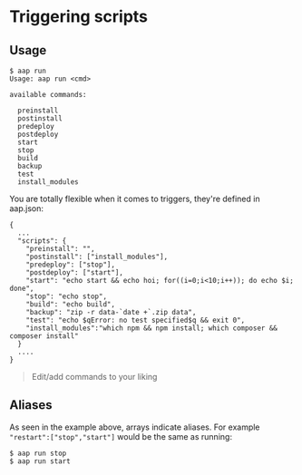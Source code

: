 Triggering scripts 
==================

## Usage 

    $ aap run
    Usage: aap run <cmd>
    
    available commands:
    
      preinstall
      postinstall
      predeploy
      postdeploy
      start
      stop
      build
      backup
      test
      install_modules

You are totally flexible when it comes to triggers, they're defined in aap.json:

    {
      ...
      "scripts": {
        "preinstall": "",
        "postinstall": ["install_modules"],
        "predeploy": ["stop"],
        "postdeploy": ["start"],
        "start": "echo start && echo hoi; for((i=0;i<10;i++)); do echo $i; done",
        "stop": "echo stop",
        "build": "echo build",
        "backup": "zip -r data-`date +`.zip data",
        "test": "echo $qError: no test specified$q && exit 0",
        "install_modules":"which npm && npm install; which composer && composer install"
      }
      ....
    }

> Edit/add commands to your liking

## Aliases

As seen in the example above, arrays indicate aliases.
For example `"restart":["stop","start"]` would be the same as running:

    $ aap run stop
    $ aap run start
